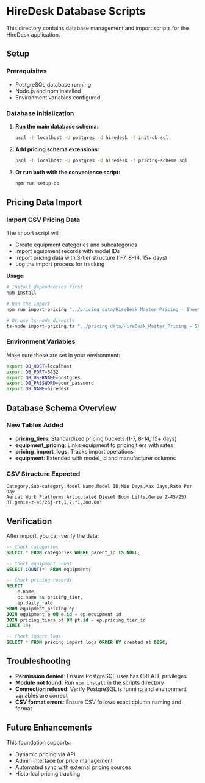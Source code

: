 # HireDesk Database Scripts

This directory contains database management and import scripts for the HireDesk application.

## Setup

### Prerequisites
- PostgreSQL database running
- Node.js and npm installed
- Environment variables configured

### Database Initialization

1. **Run the main database schema:**
   ```bash
   psql -h localhost -U postgres -d hiredesk -f init-db.sql
   ```

2. **Add pricing schema extensions:**
   ```bash
   psql -h localhost -U postgres -d hiredesk -f pricing-schema.sql
   ```

3. **Or run both with the convenience script:**
   ```bash
   npm run setup-db
   ```

## Pricing Data Import

### Import CSV Pricing Data

The import script will:
- Create equipment categories and subcategories
- Import equipment records with model IDs
- Import pricing data with 3-tier structure (1-7, 8-14, 15+ days)
- Log the import process for tracking

**Usage:**
```bash
# Install dependencies first
npm install

# Run the import
npm run import-pricing "../pricing_data/HireDesk_Master_Pricing - Sheet1.csv"

# Or use ts-node directly
ts-node import-pricing.ts "../pricing_data/HireDesk_Master_Pricing - Sheet1.csv"
```

### Environment Variables

Make sure these are set in your environment:

```bash
export DB_HOST=localhost
export DB_PORT=5432
export DB_USERNAME=postgres
export DB_PASSWORD=your_password
export DB_NAME=hiredesk
```

## Database Schema Overview

### New Tables Added

- **pricing_tiers**: Standardized pricing buckets (1-7, 8-14, 15+ days)
- **equipment_pricing**: Links equipment to pricing tiers with rates
- **pricing_import_logs**: Tracks import operations
- **equipment**: Extended with model_id and manufacturer columns

### CSV Structure Expected

```csv
Category,Sub-category,Model Name,Model ID,Min Days,Max Days,Rate Per Day
Aerial Work Platforms,Articulated Diesel Boom Lifts,Genie Z-45/25J RT,genie-z-45/25j-rt,1,7,"1,200.00"
```

## Verification

After import, you can verify the data:

```sql
-- Check categories
SELECT * FROM categories WHERE parent_id IS NULL;

-- Check equipment count
SELECT COUNT(*) FROM equipment;

-- Check pricing records
SELECT 
    e.name, 
    pt.name as pricing_tier, 
    ep.daily_rate 
FROM equipment_pricing ep
JOIN equipment e ON e.id = ep.equipment_id
JOIN pricing_tiers pt ON pt.id = ep.pricing_tier_id
LIMIT 10;

-- Check import logs
SELECT * FROM pricing_import_logs ORDER BY created_at DESC;
```

## Troubleshooting

- **Permission denied**: Ensure PostgreSQL user has CREATE privileges
- **Module not found**: Run `npm install` in the scripts directory
- **Connection refused**: Verify PostgreSQL is running and environment variables are correct
- **CSV format errors**: Ensure CSV follows exact column naming and format

## Future Enhancements

This foundation supports:
- Dynamic pricing via API
- Admin interface for price management
- Automated sync with external pricing sources
- Historical pricing tracking 